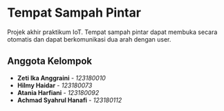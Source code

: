 # Tempat Sampah Pintar

Projek akhir praktikum IoT. Tempat sampah pintar dapat membuka secara otomatis dan dapat berkomunikasi dua arah dengan user.

## Anggota Kelompok

* **Zeti Ika Anggraini** - *123180010*
* **Hilmy Haidar** - *123180073*
* **Atania Harfiani** - *123180092*
* **Achmad Syahrul Hanafi** - *123180112*
